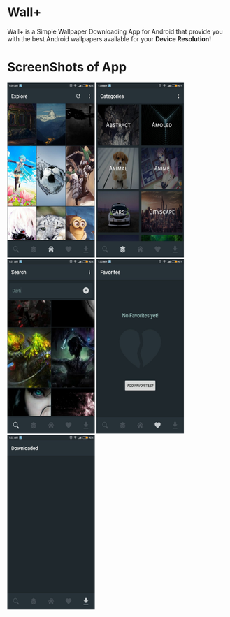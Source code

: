 # Wall+
Wall+ is a Simple Wallpaper Downloading App for Android that provide you with
the best Android wallpapers available for your **Device Resolution!**

# ScreenShots of App
<img src="Screenshots/1.jpeg" height="400" width="200">      <img src="Screenshots/2.jpeg" height="400" width="200">      <img src="Screenshots/3.jpeg" height="400" width="200">
<img src="Screenshots/4.jpeg" height="400" width="200">      <img src="Screenshots/5.jpeg" height="400" width="200">
